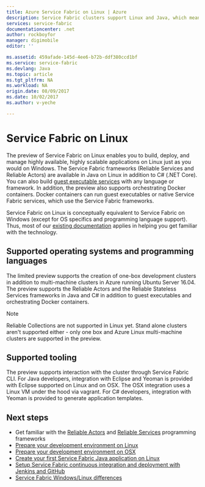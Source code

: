```yaml
---
title: Azure Service Fabric on Linux | Azure
description: Service Fabric clusters support Linux and Java, which means you'll be able to deploy and host Service Fabric applications written in Java and C# on Linux.
services: service-fabric
documentationcenter: .net
author: rockboyfor
manager: digimobile
editor: ''

ms.assetid: 459afade-145d-4ee6-b72b-ddf380ccd1bf
ms.service: service-fabric
ms.devlang: Java
ms.topic: article
ms.tgt_pltfrm: NA
ms.workload: NA
origin.date: 08/09/2017
ms.date: 10/02/2017
ms.author: v-yeche

---
```

# Service Fabric on Linux
The preview of Service Fabric on Linux enables you to build, deploy, and manage highly available, highly scalable applications on Linux just as you would on Windows. The Service Fabric frameworks (Reliable Services and Reliable Actors) are available in Java on Linux in addition to C# (.NET Core).  You can also build [guest executable services](service-fabric-deploy-existing-app.md) with any language or framework. In addition, the preview also supports orchestrating Docker containers. Docker containers can run guest executables or native Service Fabric services, which use the Service Fabric frameworks.

Service Fabric on Linux is conceptually equivalent to Service Fabric on Windows (except for OS specifics and programming language support). Thus, most of our [existing documentation](../service-fabric/index.yml) applies in helping you get familiar with the technology.
<!-- Not Avaialble > [!VIDEO https://channel9.msdn.com/Blogs/Azure/Service-Fabric-Linux-Preview/player] -->

## Supported operating systems and programming languages
The limited preview supports the creation of one-box development clusters in addition to multi-machine clusters in Azure running Ubuntu Server 16.04. The preview supports the Reliable Actors and the Reliable Stateless Services frameworks in Java and C# in addition to guest executables and orchestrating Docker containers.  

> [!NOTE]
> Reliable Collections are not supported in Linux yet. Stand alone clusters aren't supported either - only one box and Azure Linux multi-machine clusters are supported in the preview.
>
>

## Supported tooling
The preview supports interaction with the cluster through Service Fabric CLI. For Java developers, integration with Eclipse and Yeoman is provided with Eclipse supported on Linux and on OSX. The OSX integration uses a Linux VM under the hood via vagrant. For C# developers, integration with Yeoman is provided to generate application templates.

## Next steps

* Get familiar with the [Reliable Actors](service-fabric-reliable-actors-introduction.md) and [Reliable Services](service-fabric-reliable-services-introduction.md) programming frameworks
* [Prepare your development environment on Linux](service-fabric-get-started-linux.md)
* [Prepare your development environment on OSX](service-fabric-get-started-mac.md)
* [Create your first Service Fabric Java application on Linux](service-fabric-create-your-first-linux-application-with-java.md)
* [Setup Service Fabric continuous integration and deployment with Jenkins and GitHub](service-fabric-cicd-your-linux-java-application-with-jenkins.md)
* [Service Fabric Windows/Linux differences](service-fabric-linux-windows-differences.md)

<!--Update_Description: update meta properties, wording update-->
